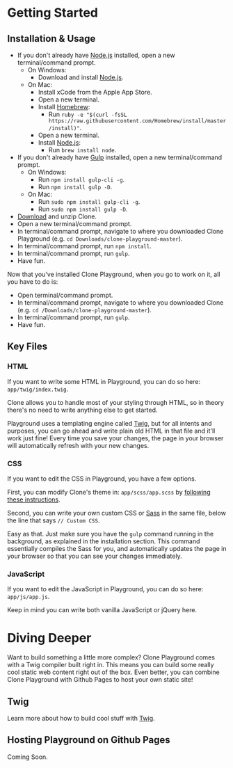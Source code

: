 # Getting Started

## Installation & Usage

- If you don't already have [Node.js](https://nodejs.org/en/) installed, open a new terminal/command prompt.
    - On Windows:
        - Download and install [Node.js](https://nodejs.org/en/).
    - On Mac:
        - Install xCode from the Apple App Store.
        - Open a new terminal.
        - Install [Homebrew](https://brew.sh/):
            - Run `ruby -e "$(curl -fsSL https://raw.githubusercontent.com/Homebrew/install/master/install)"`.
        - Open a new terminal.
        - Install [Node.js](https://nodejs.org/en/): 
            - Run `brew install node`.
- If you don't already have [Gulp](https://gulpjs.com/) installed, open a new terminal/command prompt.
    - On Windows:
        - Run `npm install gulp-cli -g`.
        - Run `npm install gulp -D`.
    - On Mac:
        - Run `sudo npm install gulp-cli -g`.
        - Run `sudo npm install gulp -D`.
- [Download](https://github.com/joshdrink/clone-playground/archive/master.zip) and unzip Clone.
- Open a new terminal/command prompt.
- In terminal/command prompt, navigate to where you downloaded Clone Playground (e.g. `cd Downloads/clone-playground-master`).
- In terminal/command prompt, run `npm install`.
- In terminal/command prompt, run `gulp`.
- Have fun.

Now that you've installed Clone Playground, when you go to work on it, all you have to do is:

- Open terminal/command prompt.
- In terminal/command prompt, navigate to where you downloaded Clone (e.g. `cd /Downloads/clone-playground-master`).
- In terminal/command prompt, run `gulp`.
- Have fun.

## Key Files

### HTML

If you want to write some HTML in Playground, you can do so here: `app/twig/index.twig`.

Clone allows you to handle most of your styling through HTML, so in theory there's no need to write anything else to get started.

Playground uses a templating engine called [Twig](https://twig.symfony.com/), but for all intents and purposes, you can go ahead and write plain old HTML in that file and it'll work just fine! Every time you save your changes, the page in your browser will automatically refresh with your new changes.

### CSS

If you want to edit the CSS in Playground, you have a few options.

First, you can modify Clone's theme in: `app/scss/app.scss` by [following these instructions](https://designwithclone.ca/#about-themeing).

Second, you can write your own custom CSS or [Sass](https://sass-lang.com/) in the same file, below the line that says `// Custom CSS`.

Easy as that. Just make sure you have the `gulp` command running in the background, as explained in the installation section. This command essentially compiles the Sass for you, and automatically updates the page in your browser so that you can see your changes immediately.

### JavaScript

If you want to edit the JavaScript in Playground, you can do so here: `app/js/app.js`.

Keep in mind you can write both vanilla JavaScript or jQuery here.

# Diving Deeper

Want to build something a little more complex? Clone Playground comes with a Twig compiler built right in. This means you can build some really cool static web content right out of the box. Even better, you can combine Clone Playground with Github Pages to host your own static site!

## Twig

Learn more about how to build cool stuff with [Twig](https://twig.symfony.com/).

## Hosting Playground on Github Pages

Coming Soon.